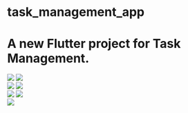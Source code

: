 # task_management_app

# A new Flutter project for Task Management.

<div>
<img src="screenshots/login.png" >
<img src="screenshots/signup.png" >
 <br/>
<img src="screenshots/home.png" >
<img src="screenshots/details.png" > 
<br/>
<img src="screenshots/update.png" >
<img src="screenshots/search.png" >
 <br/>
<img src="screenshots/loading.png" >

</div>
